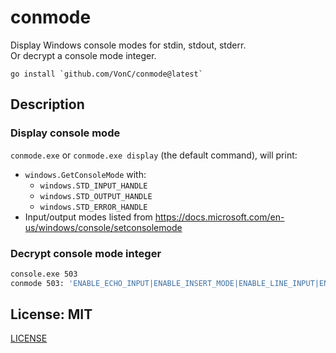 # conmode
Display Windows console modes for stdin, stdout, stderr.  
Or decrypt a console mode integer.

    go install `github.com/VonC/conmode@latest`

## Description

### Display console mode

`conmode.exe` or `conmode.exe display` (the default command), will print:

- `windows.GetConsoleMode` with:
  - `windows.STD_INPUT_HANDLE`
  - `windows.STD_OUTPUT_HANDLE`
  - `windows.STD_ERROR_HANDLE`
- Input/output modes listed from https://docs.microsoft.com/en-us/windows/console/setconsolemode

### Decrypt console mode integer

```bash
console.exe 503
conmode 503: 'ENABLE_ECHO_INPUT|ENABLE_INSERT_MODE|ENABLE_LINE_INPUT|ENABLE_MOUSE_INPUT|ENABLE_PROCESSED_INPUT|ENABLE_QUICK_EDIT_MODE'
```

## License: MIT

[LICENSE](LICENSE)
